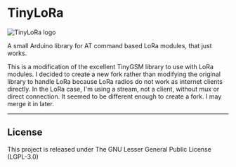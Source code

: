 # TinyLoRa

![TinyLoRa logo](https://cdn.rawgit.com/vshymanskyy/TinyLoRa/d18e93dc51fe988a0b175aac647185457ef640b5/extras/logo.svg)

A small Arduino library for AT command based LoRa modules, that just works.

This is a modification of the excellent TinyGSM library to use with LoRa modules.
I decided to create a new fork rather than modifying the original library to handle LoRa because LoRa radios do not work as internet clients directly.
In the LoRa case, I'm using a stream, not a client, without mux or direct connection.
It seemed to be different enough to create a fork.
I may merge it in later.

__________

## License
This project is released under
The GNU Lesser General Public License (LGPL-3.0)
